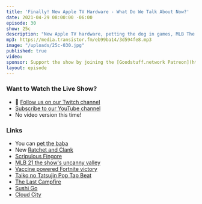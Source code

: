 ```yaml
---
title: 'Finally! New Apple TV Hardware - What Do We Talk About Now?'
date: 2021-04-29 08:00:00 -06:00
episode: 30
show: 25c
description: "New Apple TV hardware, petting the dog in games, MLB The Show, Fortnite Vaccine Victories, and Cloud City / Sushi Go!"
mp3: https://media.transistor.fm/eb99ba14/3d594fe8.mp3
image: "/uploads/25c-030.jpg"
published: true
video:
sponsor: Support the show by joining the [Goodstuff.network Patreon](https://www.patreon.com/goodstuff)
layout: episode
---
```


### Want to Watch the Live Show?

* 💙 [Follow us on our Twitch channel](https://goodstuff.network/twitch/)
* [Subscribe to our YouTube channel](https://www.youtube.com/user/goodstuffdotfm?sub_confirmation=1)
* No video version this time!

### Links

- You can [pet the baba](https://twitter.com/babaisyou_/status/1383643643366428674)
- New [Ratchet and Clank](https://blog.playstation.com/2021/04/26/meet-rivet-the-mysterious-new-protagonist-in-ratchet-clank-rift-apart/)
- [Scripulous Fingore](https://www.polygon.com/22407992/mario-nintendo-scripulous-fingore-fake-memes-jokes)
- [MLB 21 the show's uncanny valley](https://twitter.com/ichris/status/1385800126640263171?s=21)
- [Vaccine powered Fortnite victory](https://twitter.com/ichris/status/1386544899642720257)
- [Taiko no Tatsujin Pop Tap Beat](https://apps.apple.com/th/app/taiko-no-tatsujin-pop-tap-beat/id1463360242)
- [The Last Campfire](https://apps.apple.com/us/app/the-last-campfire/id973039644)
- [Sushi Go](https://www.boardgamegeek.com/boardgame/133473/sushi-go)
- [Cloud City](https://www.boardgamegeek.com/boardgame/313963/cloud-city)

